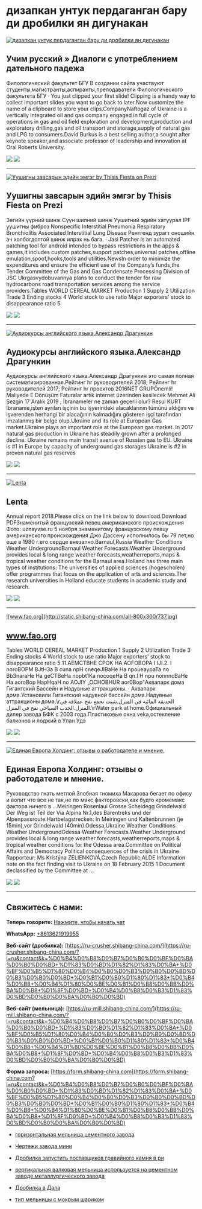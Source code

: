 # дизапкан унтук пердаганган бару ди дробилки ян дигунакан

<a href="https://swt.shibang-china.com/?l=ru&img&k=%D0%B4%D0%B8%D0%B7%D0%B0%D0%BF%D0%BA%D0%B0%D0%BD+%D1%83%D0%BD%D1%82%D1%83%D0%BA+%D0%BF%D0%B5%D1%80%D0%B4%D0%B0%D0%B3%D0%B0%D0%BD%D0%B3%D0%B0%D0%BD+%D0%B1%D0%B0%D1%80%D1%83+%D0%B4%D0%B8+%D0%B4%D1%80%D0%BE%D0%B1%D0%B8%D0%BB%D0%BA%D0%B8+%D1%8F%D0%BD+%D0%B4%D0%B8%D0%B3%D1%83%D0%BD%D0%B0%D0%BA%D0%B0%D0%BD" target="_blank">![дизапкан унтук пердаганган бару ди дробилки ян дигунакан](http://static.shibang-china.com/all-800x300/25.jpg)</a>

## Учим русский &#187; Диалоги с употреблением дательного падежа
Филологический факультет БГУ В создании сайта участвуют студенты,магистранты,аспиранты,преподаватели Филологического факультета БГУ&nbsp;&#0183;&#32;You just clipped your first slide! Clipping is a handy way to collect important slides you want to go back to later.Now customize the name of a clipboard to store your clips.CompanyNaftogaz of Ukraine is a vertically integrated oil and gas company engaged in full cycle of operations in gas and oil field exploration and development,production and exploratory drilling,gas and oil transport and storage,supply of natural gas and LPG to consumers.David Burkus is a best selling author,a sought after keynote speaker,and associate professor of leadership and innovation at Oral Roberts University.


<a href="https://whatsapp.shibangsoft.com/WhatsApp.php" target="_blank" title="WhatsApp">![](http://static.shibang-china.com/icon/whatsapp.png)</a> <a href="https://swt.shibang-china.com/?l=ru&icon&k=%D0%B4%D0%B8%D0%B7%D0%B0%D0%BF%D0%BA%D0%B0%D0%BD+%D1%83%D0%BD%D1%82%D1%83%D0%BA+%D0%BF%D0%B5%D1%80%D0%B4%D0%B0%D0%B3%D0%B0%D0%BD%D0%B3%D0%B0%D0%BD+%D0%B1%D0%B0%D1%80%D1%83+%D0%B4%D0%B8+%D0%B4%D1%80%D0%BE%D0%B1%D0%B8%D0%BB%D0%BA%D0%B8+%D1%8F%D0%BD+%D0%B4%D0%B8%D0%B3%D1%83%D0%BD%D0%B0%D0%BA%D0%B0%D0%BD" target="_blank">![](http://static.shibang-china.com/icon/chat-ru.png)</a>

---

<a href="https://swt.shibang-china.com/?l=ru&img&k=%D0%B4%D0%B8%D0%B7%D0%B0%D0%BF%D0%BA%D0%B0%D0%BD+%D1%83%D0%BD%D1%82%D1%83%D0%BA+%D0%BF%D0%B5%D1%80%D0%B4%D0%B0%D0%B3%D0%B0%D0%BD%D0%B3%D0%B0%D0%BD+%D0%B1%D0%B0%D1%80%D1%83+%D0%B4%D0%B8+%D0%B4%D1%80%D0%BE%D0%B1%D0%B8%D0%BB%D0%BA%D0%B8+%D1%8F%D0%BD+%D0%B4%D0%B8%D0%B3%D1%83%D0%BD%D0%B0%D0%BA%D0%B0%D0%BD" target="_blank">![Уушигны завсарын эдийн эмгэг by Thisis Fiesta on Prezi](http://static.shibang-china.com/all-800x300/390.jpg)</a>

## Уушигны завсарын эдийн эмгэг by Thisis Fiesta on Prezi
Зөгийн үүрний шинж Сүүн шилний шинж Уушигний эдийн хатуурал IPF уушигны фиброз Nonspecific Interstitial Pneumonia Respiratory Bronchiolitis Associated Interstitial Lung Disease Рентгенд зурагт оношийн ач холбогдолтой шинж илрэх нь бага.&nbsp;&#0183;&#32;Jasi Patcher is an automated patching tool for android intended to bypass restrictions in the apps &amp; games,it includes custom patches,support patches,universal patches,offline emulation,spoof,hooks,tools and utilities.NewsIn order to minimize the expenditures and ensure the efficient use of the Company’s funds,the Tender Committee of the Gas and Gas Condensate Processing Division of JSC Ukrgasvydobuvannya plans to conduct the tender for raw hydrocarbons road transportation services among the service providers.Tables WORLD CEREAL MARKET Production 1 Supply 2 Utilization Trade 3 Ending stocks 4 World stock to use ratio Major exporters' stock to disappearance ratio 5


<a href="https://whatsapp.shibangsoft.com/WhatsApp.php" target="_blank" title="WhatsApp">![](http://static.shibang-china.com/icon/whatsapp.png)</a> <a href="https://swt.shibang-china.com/?l=ru&icon&k=%D0%B4%D0%B8%D0%B7%D0%B0%D0%BF%D0%BA%D0%B0%D0%BD+%D1%83%D0%BD%D1%82%D1%83%D0%BA+%D0%BF%D0%B5%D1%80%D0%B4%D0%B0%D0%B3%D0%B0%D0%BD%D0%B3%D0%B0%D0%BD+%D0%B1%D0%B0%D1%80%D1%83+%D0%B4%D0%B8+%D0%B4%D1%80%D0%BE%D0%B1%D0%B8%D0%BB%D0%BA%D0%B8+%D1%8F%D0%BD+%D0%B4%D0%B8%D0%B3%D1%83%D0%BD%D0%B0%D0%BA%D0%B0%D0%BD" target="_blank">![](http://static.shibang-china.com/icon/chat-ru.png)</a>

---

<a href="https://swt.shibang-china.com/?l=ru&img&k=%D0%B4%D0%B8%D0%B7%D0%B0%D0%BF%D0%BA%D0%B0%D0%BD+%D1%83%D0%BD%D1%82%D1%83%D0%BA+%D0%BF%D0%B5%D1%80%D0%B4%D0%B0%D0%B3%D0%B0%D0%BD%D0%B3%D0%B0%D0%BD+%D0%B1%D0%B0%D1%80%D1%83+%D0%B4%D0%B8+%D0%B4%D1%80%D0%BE%D0%B1%D0%B8%D0%BB%D0%BA%D0%B8+%D1%8F%D0%BD+%D0%B4%D0%B8%D0%B3%D1%83%D0%BD%D0%B0%D0%BA%D0%B0%D0%BD" target="_blank">![Аудиокурсы английского языка.Александр Драгункин](http://static.shibang-china.com/all-800x300/833.jpg)</a>

## Аудиокурсы английского языка.Александр Драгункин
Аудиокурсы английского языка.Александр Драгункин это самая полная систематизированная.Рейтинг hr руководителей 2018; Рейтинг hr руководителей 2017; Рейтинг hr проектов 2016NET GRUP&#214;nemli! Maliyede E D&#246;n&#252;ş&#252;m Faturalar artık internet &#252;zerinden kesilecek Mehmet Ali Sezgin 17 Aralık 2019 ; İbranameler ne zaman ge&#231;erli olur? Resul KURT İbraname,işten ayrılan iş&#231;inin bu işyerindeki alacaklarının t&#252;m&#252;n&#252; aldığını ve işverenden herhangi bir alacağının kalmadığını g&#246;steren iş&#231;i tarafından imzalanmış bir belge olup.Ukraine and its role at European Gas market.Ukraine plays an important role at the European gas market. In 2017 natural gas production in Ukraine has steadily grown after a prolonged decline. Ukraine remains main transit avenue of Russian gas to EU. Ukraine is #1 in Europe by capacity of underground gas storages Ukraine is #2 in proven natural gas reserves


<a href="https://whatsapp.shibangsoft.com/WhatsApp.php" target="_blank" title="WhatsApp">![](http://static.shibang-china.com/icon/whatsapp.png)</a> <a href="https://swt.shibang-china.com/?l=ru&icon&k=%D0%B4%D0%B8%D0%B7%D0%B0%D0%BF%D0%BA%D0%B0%D0%BD+%D1%83%D0%BD%D1%82%D1%83%D0%BA+%D0%BF%D0%B5%D1%80%D0%B4%D0%B0%D0%B3%D0%B0%D0%BD%D0%B3%D0%B0%D0%BD+%D0%B1%D0%B0%D1%80%D1%83+%D0%B4%D0%B8+%D0%B4%D1%80%D0%BE%D0%B1%D0%B8%D0%BB%D0%BA%D0%B8+%D1%8F%D0%BD+%D0%B4%D0%B8%D0%B3%D1%83%D0%BD%D0%B0%D0%BA%D0%B0%D0%BD" target="_blank">![](http://static.shibang-china.com/icon/chat-ru.png)</a>

---

<a href="https://swt.shibang-china.com/?l=ru&img&k=%D0%B4%D0%B8%D0%B7%D0%B0%D0%BF%D0%BA%D0%B0%D0%BD+%D1%83%D0%BD%D1%82%D1%83%D0%BA+%D0%BF%D0%B5%D1%80%D0%B4%D0%B0%D0%B3%D0%B0%D0%BD%D0%B3%D0%B0%D0%BD+%D0%B1%D0%B0%D1%80%D1%83+%D0%B4%D0%B8+%D0%B4%D1%80%D0%BE%D0%B1%D0%B8%D0%BB%D0%BA%D0%B8+%D1%8F%D0%BD+%D0%B4%D0%B8%D0%B3%D1%83%D0%BD%D0%B0%D0%BA%D0%B0%D0%BD" target="_blank">![Lenta](http://static.shibang-china.com/all-800x300/375.jpg)</a>

## Lenta
Annual report 2018.Please click on the link below to download.Download PDFЗнаменитый французский певец американского происхождения Фото: uznayvse.ru 5 ноября знаменитому французскому певцу американского происхождения Джо Дассену исполнилось бы 79 лет,но еще в 1980 г.его сердце внезапно.Barnaul,Russia Weather Conditions Weather UndergroundBarnaul Weather Forecasts.Weather Underground provides local &amp; long range weather forecasts,weatherreports,maps &amp; tropical weather conditions for the Barnaul area.Holland has three main types of institutions: The universities of applied sciences (hogescholen) offer programmes that focus on the application of arts and sciences.The research universities in Holland educate students in academic study and research.


<a href="https://whatsapp.shibangsoft.com/WhatsApp.php" target="_blank" title="WhatsApp">![](http://static.shibang-china.com/icon/whatsapp.png)</a> <a href="https://swt.shibang-china.com/?l=ru&icon&k=%D0%B4%D0%B8%D0%B7%D0%B0%D0%BF%D0%BA%D0%B0%D0%BD+%D1%83%D0%BD%D1%82%D1%83%D0%BA+%D0%BF%D0%B5%D1%80%D0%B4%D0%B0%D0%B3%D0%B0%D0%BD%D0%B3%D0%B0%D0%BD+%D0%B1%D0%B0%D1%80%D1%83+%D0%B4%D0%B8+%D0%B4%D1%80%D0%BE%D0%B1%D0%B8%D0%BB%D0%BA%D0%B8+%D1%8F%D0%BD+%D0%B4%D0%B8%D0%B3%D1%83%D0%BD%D0%B0%D0%BA%D0%B0%D0%BD" target="_blank">![](http://static.shibang-china.com/icon/chat-ru.png)</a>

---

<a href="https://swt.shibang-china.com/?l=ru&img&k=%D0%B4%D0%B8%D0%B7%D0%B0%D0%BF%D0%BA%D0%B0%D0%BD+%D1%83%D0%BD%D1%82%D1%83%D0%BA+%D0%BF%D0%B5%D1%80%D0%B4%D0%B0%D0%B3%D0%B0%D0%BD%D0%B3%D0%B0%D0%BD+%D0%B1%D0%B0%D1%80%D1%83+%D0%B4%D0%B8+%D0%B4%D1%80%D0%BE%D0%B1%D0%B8%D0%BB%D0%BA%D0%B8+%D1%8F%D0%BD+%D0%B4%D0%B8%D0%B3%D1%83%D0%BD%D0%B0%D0%BA%D0%B0%D0%BD" target="_blank">![www.fao.org](http://static.shibang-china.com/all-800x300/737.jpg)</a>

## www.fao.org
Tables WORLD CEREAL MARKET Production 1 Supply 2 Utilization Trade 3 Ending stocks 4 World stock to use ratio Major exporters' stock to disappearance ratio 5 11.AEMCTBHE CPOK HA AOFOBOPA I IJI.2. l noroBOPM BJtH3a B cuna npH cneqeJIBaHe Ha npoueaypaTa no Bb3naraHe Ha geCTBeHa nopbt1Ka nocoqeHa B qn.l H npu nonnncBaHe Ha aoroBop HapHqaH no AOJIY „OCHOBHUR aor0Bop&quot;Аквапарк дома Гигантский Бассейн и Надувные аттракционы.&nbsp;&#0183;&#32;Аквапарк дома.Установили Гигантский надувной бассейн дома.Надувные аттракционы дома.\rالحديقة المائية في المنزل.تثبيت تجمع نفخ عملاقة في المنزل.الجذب السياحي نفخ في المنزل.\rWater park at home.Официальный дилер завода БФК с 2003 года.Пластиковые окна veka,остекление балконов и лоджий в Улан Удэ


<a href="https://whatsapp.shibangsoft.com/WhatsApp.php" target="_blank" title="WhatsApp">![](http://static.shibang-china.com/icon/whatsapp.png)</a> <a href="https://swt.shibang-china.com/?l=ru&icon&k=%D0%B4%D0%B8%D0%B7%D0%B0%D0%BF%D0%BA%D0%B0%D0%BD+%D1%83%D0%BD%D1%82%D1%83%D0%BA+%D0%BF%D0%B5%D1%80%D0%B4%D0%B0%D0%B3%D0%B0%D0%BD%D0%B3%D0%B0%D0%BD+%D0%B1%D0%B0%D1%80%D1%83+%D0%B4%D0%B8+%D0%B4%D1%80%D0%BE%D0%B1%D0%B8%D0%BB%D0%BA%D0%B8+%D1%8F%D0%BD+%D0%B4%D0%B8%D0%B3%D1%83%D0%BD%D0%B0%D0%BA%D0%B0%D0%BD" target="_blank">![](http://static.shibang-china.com/icon/chat-ru.png)</a>

---

<a href="https://swt.shibang-china.com/?l=ru&img&k=%D0%B4%D0%B8%D0%B7%D0%B0%D0%BF%D0%BA%D0%B0%D0%BD+%D1%83%D0%BD%D1%82%D1%83%D0%BA+%D0%BF%D0%B5%D1%80%D0%B4%D0%B0%D0%B3%D0%B0%D0%BD%D0%B3%D0%B0%D0%BD+%D0%B1%D0%B0%D1%80%D1%83+%D0%B4%D0%B8+%D0%B4%D1%80%D0%BE%D0%B1%D0%B8%D0%BB%D0%BA%D0%B8+%D1%8F%D0%BD+%D0%B4%D0%B8%D0%B3%D1%83%D0%BD%D0%B0%D0%BA%D0%B0%D0%BD" target="_blank">![Единая Европа Холдинг: отзывы о работодателе и мнение.](http://static.shibang-china.com/all-800x300/593.jpg)</a>

## Единая Европа Холдинг: отзывы о работодателе и мнение.
Руководство гнать метлой.Злобная гномиха Макарова бегает по офису и вопит что все не так,не по макс факторовски,как будто кромемакс фактора ничего в …Meiringen Rosenlaui Grosse Scheidegg Grindelwald Der Weg ist Teil der Via Alpina Nr.1,des B&#228;rentreks und der Alpenpassroute.Hartbelagstrecken: In Meiringen und Kaltenbrunnen (je 15min),vor Grindelwald (40min).Odessa,Ukraine Weather Conditions Weather UndergroundOdessa Weather Forecasts.Weather Underground provides local &amp; long range weather forecasts,weatherreports,maps &amp; tropical weather conditions for the Odessa area.Committee on Political Affairs and Democracy Political consequences of the crisis in Ukraine Rapporteur: Ms Krist&#253;na ZELIENKOV&#193;,Czech Republic,ALDE Information note on the fact finding visit to Ukraine on 18 February 2015 1 Document declassified by the Committee at …


<a href="https://whatsapp.shibangsoft.com/WhatsApp.php" target="_blank" title="WhatsApp">![](http://static.shibang-china.com/icon/whatsapp.png)</a> <a href="https://swt.shibang-china.com/?l=ru&icon&k=%D0%B4%D0%B8%D0%B7%D0%B0%D0%BF%D0%BA%D0%B0%D0%BD+%D1%83%D0%BD%D1%82%D1%83%D0%BA+%D0%BF%D0%B5%D1%80%D0%B4%D0%B0%D0%B3%D0%B0%D0%BD%D0%B3%D0%B0%D0%BD+%D0%B1%D0%B0%D1%80%D1%83+%D0%B4%D0%B8+%D0%B4%D1%80%D0%BE%D0%B1%D0%B8%D0%BB%D0%BA%D0%B8+%D1%8F%D0%BD+%D0%B4%D0%B8%D0%B3%D1%83%D0%BD%D0%B0%D0%BA%D0%B0%D0%BD" target="_blank">![](http://static.shibang-china.com/icon/chat-ru.png)</a>

---
## Свяжитесь с нами:

**Теперь говорите:** [Нажмите, чтобы начать чат](https://swt.shibang-china.com?l=ru&contact&k=%D0%B4%D0%B8%D0%B7%D0%B0%D0%BF%D0%BA%D0%B0%D0%BD+%D1%83%D0%BD%D1%82%D1%83%D0%BA+%D0%BF%D0%B5%D1%80%D0%B4%D0%B0%D0%B3%D0%B0%D0%BD%D0%B3%D0%B0%D0%BD+%D0%B1%D0%B0%D1%80%D1%83+%D0%B4%D0%B8+%D0%B4%D1%80%D0%BE%D0%B1%D0%B8%D0%BB%D0%BA%D0%B8+%D1%8F%D0%BD+%D0%B4%D0%B8%D0%B3%D1%83%D0%BD%D0%B0%D0%BA%D0%B0%D0%BD)

**WhatsApp:**  [+8613621919955](https://whatsapp.shibangsoft.com/WhatsApp.php)

**Веб-сайт (дробилка):** [https://ru-crusher.shibang-china.com/](https://ru-crusher.shibang-china.com/?l=ru&contact&k=%D0%B4%D0%B8%D0%B7%D0%B0%D0%BF%D0%BA%D0%B0%D0%BD+%D1%83%D0%BD%D1%82%D1%83%D0%BA+%D0%BF%D0%B5%D1%80%D0%B4%D0%B0%D0%B3%D0%B0%D0%BD%D0%B3%D0%B0%D0%BD+%D0%B1%D0%B0%D1%80%D1%83+%D0%B4%D0%B8+%D0%B4%D1%80%D0%BE%D0%B1%D0%B8%D0%BB%D0%BA%D0%B8+%D1%8F%D0%BD+%D0%B4%D0%B8%D0%B3%D1%83%D0%BD%D0%B0%D0%BA%D0%B0%D0%BD)

**Веб-сайт (мельница):** [https://ru-mill.shibang-china.com/](https://ru-mill.shibang-china.com/?l=ru&contact&k=%D0%B4%D0%B8%D0%B7%D0%B0%D0%BF%D0%BA%D0%B0%D0%BD+%D1%83%D0%BD%D1%82%D1%83%D0%BA+%D0%BF%D0%B5%D1%80%D0%B4%D0%B0%D0%B3%D0%B0%D0%BD%D0%B3%D0%B0%D0%BD+%D0%B1%D0%B0%D1%80%D1%83+%D0%B4%D0%B8+%D0%B4%D1%80%D0%BE%D0%B1%D0%B8%D0%BB%D0%BA%D0%B8+%D1%8F%D0%BD+%D0%B4%D0%B8%D0%B3%D1%83%D0%BD%D0%B0%D0%BA%D0%B0%D0%BD)

**Форма запроса:** [https://form.shibang-china.com](https://form.shibang-china.com?l=ru&contact&k=%D0%B4%D0%B8%D0%B7%D0%B0%D0%BF%D0%BA%D0%B0%D0%BD+%D1%83%D0%BD%D1%82%D1%83%D0%BA+%D0%BF%D0%B5%D1%80%D0%B4%D0%B0%D0%B3%D0%B0%D0%BD%D0%B3%D0%B0%D0%BD+%D0%B1%D0%B0%D1%80%D1%83+%D0%B4%D0%B8+%D0%B4%D1%80%D0%BE%D0%B1%D0%B8%D0%BB%D0%BA%D0%B8+%D1%8F%D0%BD+%D0%B4%D0%B8%D0%B3%D1%83%D0%BD%D0%B0%D0%BA%D0%B0%D0%BD)

* [горизонтальная мельница цементного завода](../133/%D0%B3%D0%BE%D1%80%D0%B8%D0%B7%D0%BE%D0%BD%D1%82%D0%B0%D0%BB%D1%8C%D0%BD%D0%B0%D1%8F%20%D0%BC%D0%B5%D0%BB%D1%8C%D0%BD%D0%B8%D1%86%D0%B0%20%D1%86%D0%B5%D0%BC%D0%B5%D0%BD%D1%82%D0%BD%D0%BE%D0%B3%D0%BE%20%D0%B7%D0%B0%D0%B2%D0%BE%D0%B4%D0%B0.md)

* [Чертежи завода мини](../133/%D0%A7%D0%B5%D1%80%D1%82%D0%B5%D0%B6%D0%B8%20%D0%B7%D0%B0%D0%B2%D0%BE%D0%B4%D0%B0%20%D0%BC%D0%B8%D0%BD%D0%B8.md)

* [Дробилка запустить поставщиков гравийного камня в ри](../131/%D0%94%D1%80%D0%BE%D0%B1%D0%B8%D0%BB%D0%BA%D0%B0%20%D0%B7%D0%B0%D0%BF%D1%83%D1%81%D1%82%D0%B8%D1%82%D1%8C%20%D0%BF%D0%BE%D1%81%D1%82%D0%B0%D0%B2%D1%89%D0%B8%D0%BA%D0%BE%D0%B2%20%D0%B3%D1%80%D0%B0%D0%B2%D0%B8%D0%B9%D0%BD%D0%BE%D0%B3%D0%BE%20%D0%BA%D0%B0%D0%BC%D0%BD%D1%8F%20%D0%B2%20%D1%80%D0%B8.md)

* [вертикальная валковая мельница используется на цементном заводе металлургического завода](../131/%D0%B2%D0%B5%D1%80%D1%82%D0%B8%D0%BA%D0%B0%D0%BB%D1%8C%D0%BD%D0%B0%D1%8F%20%D0%B2%D0%B0%D0%BB%D0%BA%D0%BE%D0%B2%D0%B0%D1%8F%20%D0%BC%D0%B5%D0%BB%D1%8C%D0%BD%D0%B8%D1%86%D0%B0%20%D0%B8%D1%81%D0%BF%D0%BE%D0%BB%D1%8C%D0%B7%D1%83%D0%B5%D1%82%D1%81%D1%8F%20%D0%BD%D0%B0%20%D1%86%D0%B5%D0%BC%D0%B5%D0%BD%D1%82%D0%BD%D0%BE%D0%BC%20%D0%B7%D0%B0%D0%B2%D0%BE%D0%B4%D0%B5%20%D0%BC%D0%B5%D1%82%D0%B0%D0%BB%D0%BB%D1%83%D1%80%D0%B3%D0%B8%D1%87%D0%B5%D1%81%D0%BA%D0%BE%D0%B3%D0%BE%20%D0%B7%D0%B0%D0%B2%D0%BE%D0%B4%D0%B0.md)

* [Дробилка в Дала](../134/%D0%94%D1%80%D0%BE%D0%B1%D0%B8%D0%BB%D0%BA%D0%B0%20%D0%B2%20%D0%94%D0%B0%D0%BB%D0%B0.md)

* [тип мельницы с мокрым шариком](../132/%D1%82%D0%B8%D0%BF%20%D0%BC%D0%B5%D0%BB%D1%8C%D0%BD%D0%B8%D1%86%D1%8B%20%D1%81%20%D0%BC%D0%BE%D0%BA%D1%80%D1%8B%D0%BC%20%D1%88%D0%B0%D1%80%D0%B8%D0%BA%D0%BE%D0%BC.md)